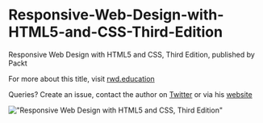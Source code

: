 # Responsive-Web-Design-with-HTML5-and-CSS-Third-Edition
Responsive Web Design with HTML5 and CSS, Third Edition, published by Packt

For more about this title, visit [rwd.education](https://rwd.education)

Queries? Create an issue, contact the author on [Twitter](https://twitter.com/benfrain) or via his [website](https://benfrain.com)

!["Responsive Web Design with HTML5 and CSS, Third Edition"](https://benfrain.com/wp-content/themes/bf2018/img/rwd.png)
